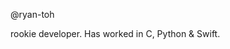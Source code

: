 @ryan-toh

rookie developer. Has worked in C, Python & Swift.

<!---
ryan-toh/ryan-toh is a ✨ special ✨ repository because its `README.md` (this file) appears on your GitHub profile.
You can click the Preview link to take a look at your changes.
--->
